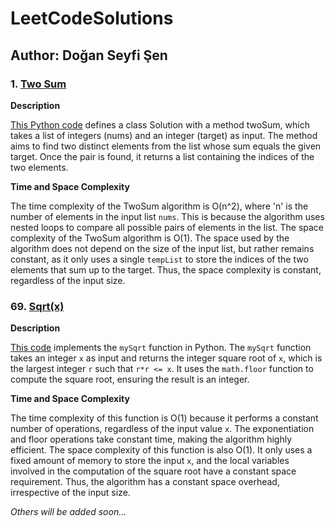 # LeetCodeSolutions

## Author: Doğan Seyfi Şen

### 1. [Two Sum](https://leetcode.com/problems/two-sum/)
**Description**

[This Python code](https://github.com/doganseyfisen/LeetCodeSolutions/blob/main/TwoSum.py) defines a class Solution with a method twoSum, which takes a list of integers (nums) and an integer (target) as input. The method aims to find two distinct elements from the list whose sum equals the given target. Once the pair is found, it returns a list containing the indices of the two elements.

**Time and Space Complexity**

The time complexity of the TwoSum algorithm is O(n^2), where 'n' is the number of elements in the input list `nums`. This is because the algorithm uses nested loops to compare all possible pairs of elements in the list. The space complexity of the TwoSum algorithm is O(1). The space used by the algorithm does not depend on the size of the input list, but rather remains constant, as it only uses a single `tempList` to store the indices of the two elements that sum up to the target. Thus, the space complexity is constant, regardless of the input size.

### 69. [Sqrt(x)](https://leetcode.com/problems/sqrtx/)
**Description**

[This code](https://github.com/doganseyfisen/LeetCodeSolutions/blob/main/Sqrt(x).py) implements the `mySqrt` function in Python. The `mySqrt` function takes an integer `x` as input and returns the integer square root of `x`, which is the largest integer `r` such that `r*r <= x`. It uses the `math.floor` function to compute the square root, ensuring the result is an integer.

**Time and Space Complexity**

The time complexity of this function is O(1) because it performs a constant number of operations, regardless of the input value `x`. The exponentiation and floor operations take constant time, making the algorithm highly efficient. The space complexity of this function is also O(1). It only uses a fixed amount of memory to store the input `x`, and the local variables involved in the computation of the square root have a constant space requirement. Thus, the algorithm has a constant space overhead, irrespective of the input size.

*Others will be added soon...*
